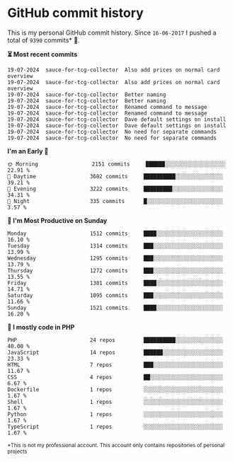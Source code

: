 # GitHub commit history
This is my personal GitHub commit history. Since <!--START_SECTION:first-commit-date-->`16-06-2017`<!--END_SECTION:first-commit-date--> I pushed a total of <!--START_SECTION:total-commit-count-->`9390`<!--END_SECTION:total-commit-count--> commits* 🎉.

<!--START_SECTION:most-recent-commits-->
**⏳ Most recent commits**
                                        
```text
19-07-2024  sauce-for-tcg-collector  Also add prices on normal card overview
19-07-2024  sauce-for-tcg-collector  Also add prices on normal card overview
19-07-2024  sauce-for-tcg-collector  Better naming
19-07-2024  sauce-for-tcg-collector  Better naming
19-07-2024  sauce-for-tcg-collector  Renamed command to message
19-07-2024  sauce-for-tcg-collector  Renamed command to message
19-07-2024  sauce-for-tcg-collector  Dave default settings on install
19-07-2024  sauce-for-tcg-collector  Dave default settings on install
19-07-2024  sauce-for-tcg-collector  No need for separate commands
19-07-2024  sauce-for-tcg-collector  No need for separate commands
```
<!--END_SECTION:most-recent-commits-->  

<!--START_SECTION:commits-per-day-time-->
**I&#039;m an Early 🐤**

```text
🌞 Morning                 2151 commits     ██████░░░░░░░░░░░░░░░░░░░   22.91 %
🌆 Daytime                 3682 commits     ██████████░░░░░░░░░░░░░░░   39.21 %
🌃 Evening                 3222 commits     █████████░░░░░░░░░░░░░░░░   34.31 %
🌙 Night                   335 commits      █░░░░░░░░░░░░░░░░░░░░░░░░   3.57 %
```
<!--END_SECTION:commits-per-day-time-->  

<!--START_SECTION:commits-per-weekday-->
**📅 I&#039;m Most Productive on Sunday**

```text
Monday                    1512 commits     ████░░░░░░░░░░░░░░░░░░░░░   16.10 %
Tuesday                   1314 commits     ███░░░░░░░░░░░░░░░░░░░░░░   13.99 %
Wednesday                 1295 commits     ███░░░░░░░░░░░░░░░░░░░░░░   13.79 %
Thursday                  1272 commits     ███░░░░░░░░░░░░░░░░░░░░░░   13.55 %
Friday                    1381 commits     ████░░░░░░░░░░░░░░░░░░░░░   14.71 %
Saturday                  1095 commits     ███░░░░░░░░░░░░░░░░░░░░░░   11.66 %
Sunday                    1521 commits     ████░░░░░░░░░░░░░░░░░░░░░   16.20 %
```
<!--END_SECTION:commits-per-weekday-->  

<!--START_SECTION:repos-per-language-->
**💬 I mostly code in PHP**

```text
PHP                       24 repos         ██████████░░░░░░░░░░░░░░░   40.00 %
JavaScript                14 repos         ██████░░░░░░░░░░░░░░░░░░░   23.33 %
HTML                      7 repos          ███░░░░░░░░░░░░░░░░░░░░░░   11.67 %
CSS                       4 repos          ██░░░░░░░░░░░░░░░░░░░░░░░   6.67 %
Dockerfile                1 repos          ░░░░░░░░░░░░░░░░░░░░░░░░░   1.67 %
Shell                     1 repos          ░░░░░░░░░░░░░░░░░░░░░░░░░   1.67 %
Python                    1 repos          ░░░░░░░░░░░░░░░░░░░░░░░░░   1.67 %
TypeScript                1 repos          ░░░░░░░░░░░░░░░░░░░░░░░░░   1.67 %
```
<!--END_SECTION:repos-per-language-->  

<sub>*This is not my professional account. This account only contains repositories of personal projects</sub>
